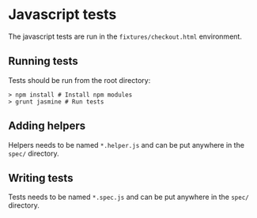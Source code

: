 # Javascript tests

The javascript tests are run in the `fixtures/checkout.html` environment.

## Running tests

Tests should be run from the root directory:

    > npm install # Install npm modules
    > grunt jasmine # Run tests

## Adding helpers

Helpers needs to be named `*.helper.js` and can be put anywhere in the `spec/` directory.

## Writing tests

Tests needs to be named `*.spec.js` and can be put anywhere in the `spec/` directory.
